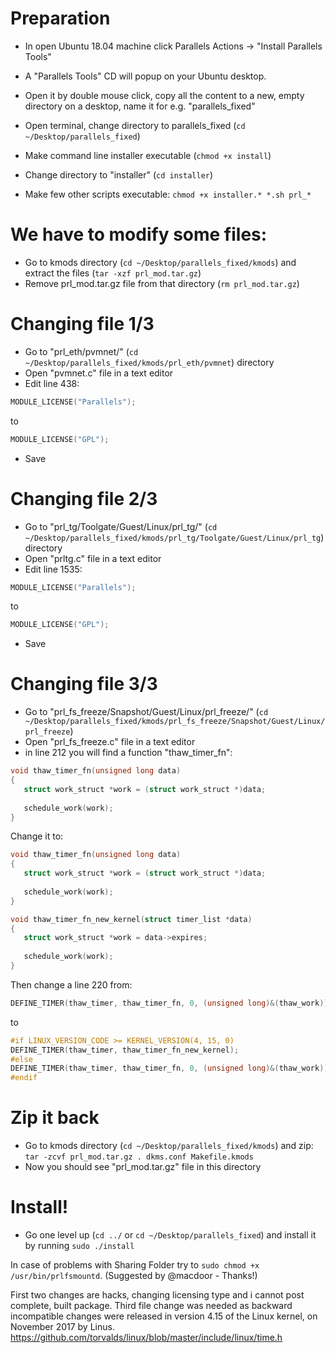 # Preparation
- In open Ubuntu 18.04 machine click Parallels Actions -> "Install Parallels Tools"
- A "Parallels Tools" CD will popup on your Ubuntu desktop.
- Open it by double mouse click, copy all the content to a new, empty directory on a desktop, name it for e.g. "parallels_fixed"

- Open terminal, change directory to parallels_fixed (`cd ~/Desktop/parallels_fixed`)
- Make command line installer executable (`chmod +x install`)
- Change directory to "installer" (`cd installer`)
- Make few other scripts executable: `chmod +x installer.* *.sh prl_*`

# We have to modify some files:

- Go to kmods directory (`cd ~/Desktop/parallels_fixed/kmods`) and extract the files (`tar -xzf prl_mod.tar.gz`)
- Remove prl_mod.tar.gz file from that directory (`rm prl_mod.tar.gz`)

# Changing file 1/3
- Go to "prl_eth/pvmnet/" (`cd ~/Desktop/parallels_fixed/kmods/prl_eth/pvmnet`) directory
- Open "pvmnet.c" file in a text editor
- Edit line 438: 
```C
MODULE_LICENSE("Parallels");
``` 
  to 
```C
MODULE_LICENSE("GPL");
```
- Save

# Changing file 2/3
- Go to "prl_tg/Toolgate/Guest/Linux/prl_tg/" (`cd ~/Desktop/parallels_fixed/kmods/prl_tg/Toolgate/Guest/Linux/prl_tg`) directory
- Open "prltg.c" file in a text editor
- Edit line 1535: 
```C
MODULE_LICENSE("Parallels");
``` 
  to 
```C
MODULE_LICENSE("GPL");
```
- Save

# Changing file 3/3
- Go to "prl_fs_freeze/Snapshot/Guest/Linux/prl_freeze/" (`cd ~/Desktop/parallels_fixed/kmods/prl_fs_freeze/Snapshot/Guest/Linux/prl_freeze`)
- Open "prl_fs_freeze.c" file in a text editor
- in line 212 you will find a function "thaw_timer_fn":
```C
void thaw_timer_fn(unsigned long data)
{
   struct work_struct *work = (struct work_struct *)data;
   
   schedule_work(work);
}
```

Change it to:

```C
void thaw_timer_fn(unsigned long data)
{
   struct work_struct *work = (struct work_struct *)data;
   
   schedule_work(work);
}

void thaw_timer_fn_new_kernel(struct timer_list *data)
{
   struct work_struct *work = data->expires;
   
   schedule_work(work);
}
```

Then change a line 220 from:

```C
DEFINE_TIMER(thaw_timer, thaw_timer_fn, 0, (unsigned long)&(thaw_work));
```

to

```C
#if LINUX_VERSION_CODE >= KERNEL_VERSION(4, 15, 0)
DEFINE_TIMER(thaw_timer, thaw_timer_fn_new_kernel);
#else
DEFINE_TIMER(thaw_timer, thaw_timer_fn, 0, (unsigned long)&(thaw_work));
#endif
```

# Zip it back

- Go to kmods directory (`cd ~/Desktop/parallels_fixed/kmods`) and zip:
`tar -zcvf prl_mod.tar.gz . dkms.conf Makefile.kmods`
- Now you should see "prl_mod.tar.gz" file in this directory

# Install!

- Go one level up (`cd ../` or `cd ~/Desktop/parallels_fixed`) and install it by running `sudo ./install`

In case of problems with Sharing Folder try to `sudo chmod +x /usr/bin/prlfsmountd`. (Suggested by @macdoor - Thanks!)


First two changes are hacks, changing licensing type and i cannot post complete, built package.
Third file change was needed as backward incompatible changes were released in version 4.15 of the Linux kernel, on November 2017 by Linus. 
https://github.com/torvalds/linux/blob/master/include/linux/time.h
